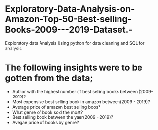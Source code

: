 # Exploratory-Data-Analysis-on-Amazon-Top-50-Best-selling-Books-2009---2019-Dataset.-
Exploratory data Analysis Using python for data cleaning and SQL for analysis.

# The following insights were to be gotten from the data;

- Author with the highest number of best selling books between (2009-2019)?
- Most expensive best selling book in amazon between(2009 - 2019)?
- Average price of amazon best selling boos?
- What genre of book sold the most?
- Best selling book between the yaer(2009 - 2019)?
- Avegae price of books by genre?
